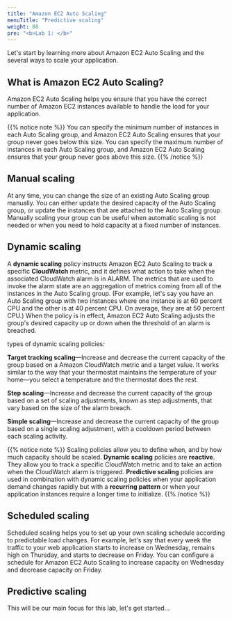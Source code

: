 ```yaml
---
title: "Amazon EC2 Auto Scaling"
menuTitle: "Predictive scaling"
weight: 80
pre: "<b>Lab 1: </b>"
---
```


Let's start by learning more about Amazon EC2 Auto Scaling and the several ways to scale your application.

## What is Amazon EC2 Auto Scaling?

Amazon EC2 Auto Scaling helps you ensure that you have the correct number of Amazon EC2 instances available to handle the load for your application.

{{% notice note %}}
You can specify the minimum number of instances in each Auto Scaling group, and Amazon EC2 Auto Scaling ensures that your group never goes below this size. You can specify the maximum number of instances in each Auto Scaling group, and Amazon EC2 Auto Scaling ensures that your group never goes above this size.
{{% /notice %}}

## Manual scaling
At any time, you can change the size of an existing Auto Scaling group manually. You can either update the desired capacity of the Auto Scaling group, or update the instances that are attached to the Auto Scaling group. Manually scaling your group can be useful when automatic scaling is not needed or when you need to hold capacity at a fixed number of instances.

## Dynamic scaling

A **dynamic scaling** policy instructs Amazon EC2 Auto Scaling to track a specific **CloudWatch** metric, and it defines what action to take when the associated CloudWatch alarm is in ALARM. The metrics that are used to invoke the alarm state are an aggregation of metrics coming from all of the instances in the Auto Scaling group. (For example, let's say you have an Auto Scaling group with two instances where one instance is at 60 percent CPU and the other is at 40 percent CPU. On average, they are at 50 percent CPU.) When the policy is in effect, Amazon EC2 Auto Scaling adjusts the group's desired capacity up or down when the threshold of an alarm is breached.

types of dynamic scaling policies:

**Target tracking scaling**—Increase and decrease the current capacity of the group based on a Amazon CloudWatch metric and a target value. It works similar to the way that your thermostat maintains the temperature of your home—you select a temperature and the thermostat does the rest.

**Step scaling**—Increase and decrease the current capacity of the group based on a set of scaling adjustments, known as step adjustments, that vary based on the size of the alarm breach.

**Simple scaling**—Increase and decrease the current capacity of the group based on a single scaling adjustment, with a cooldown period between each scaling activity.

{{% notice note %}}
Scaling policies allow you to define when, and by how much capacity should be scaled. **Dynamic scaling** policies are **reactive**. They allow you to track a specific CloudWatch metric and to take an action when the CloudWatch alarm is triggered. **Predictive scaling** policies are used in combination with dynamic scaling policies when your application demand changes rapidly but with a **recurring pattern** or when your application instances require a longer time to initialize.
{{% /notice %}}

## Scheduled scaling

Scheduled scaling helps you to set up your own scaling schedule according to predictable load changes. For example, let's say that every week the traffic to your web application starts to increase on Wednesday, remains high on Thursday, and starts to decrease on Friday. You can configure a schedule for Amazon EC2 Auto Scaling to increase capacity on Wednesday and decrease capacity on Friday. 


## Predictive scaling

This will be our main focus for this lab, let's get started...